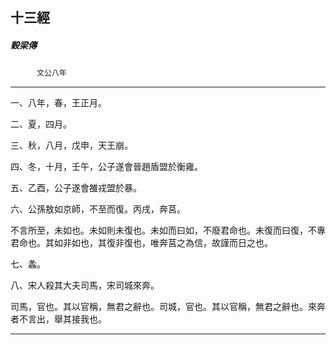 

## 十三經

##### 穀梁傳
　　　`文公八年`

* * *

一、八年，春，王正月。

二、夏，四月。

三、秋，八月，戊申，天王崩。

四、冬，十月，壬午，公子遂會晉趙盾盟於衡雍。

五、乙酉，公子遂會雒戎盟於暴。

六、公孫敖如京師，不至而復。丙戌，奔莒。

不言所至，未如也。未如則未復也。未如而曰如，不廢君命也。未復而曰復，不專君命也。其如非如也，其復非復也，唯奔莒之為信，故謹而日之也。

七、螽。

八、宋人殺其大夫司馬，宋司城來奔。

司馬，官也。其以官稱，無君之辭也。司城，官也。其以官稱，無君之辭也。來奔者不言出，舉其接我也。

* * *

